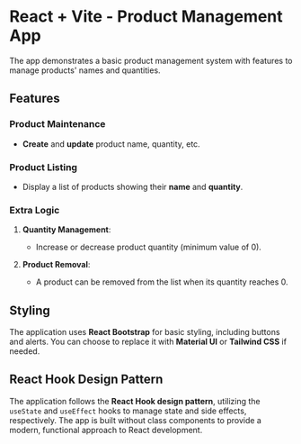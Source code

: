 # React + Vite - Product Management App

The app demonstrates a basic product management system with features to manage products' names and quantities.

## Features

### Product Maintenance
- **Create** and **update** product name, quantity, etc.

### Product Listing
- Display a list of products showing their **name** and **quantity**.

### Extra Logic
1. **Quantity Management**:
    - Increase or decrease product quantity (minimum value of 0).

2. **Product Removal**:
    - A product can be removed from the list when its quantity reaches 0.

## Styling

The application uses **React Bootstrap** for basic styling, including buttons and alerts. You can choose to replace it with **Material UI** or **Tailwind CSS** if needed.

## React Hook Design Pattern

The application follows the **React Hook design pattern**, utilizing the `useState` and `useEffect` hooks to manage state and side effects, respectively. The app is built without class components to provide a modern, functional approach to React development.
